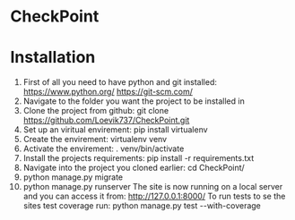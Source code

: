 # CheckPoint
# Installation
1) First of all you need to have python and git installed: https://www.python.org/ https://git-scm.com/
1) Navigate to the folder you want the project to be installed in
2) Clone the project from github: git clone https://github.com/Loevik737/CheckPoint.git
3) Set up an viritual envirement: pip install virtualenv
4) Create the envirement: virtualenv venv
5) Activate the envirement: . venv/bin/activate
6) Install the projects requirements: pip install -r requirements.txt
7) Navigate into the project you cloned earlier: cd CheckPoint/
8) python manage.py migrate
9) python manage.py runserver
The site is now running on a local server and you can access it from: http://127.0.0.1:8000/
To run tests to se the sites test coverage run: python manage.py test --with-coverage

